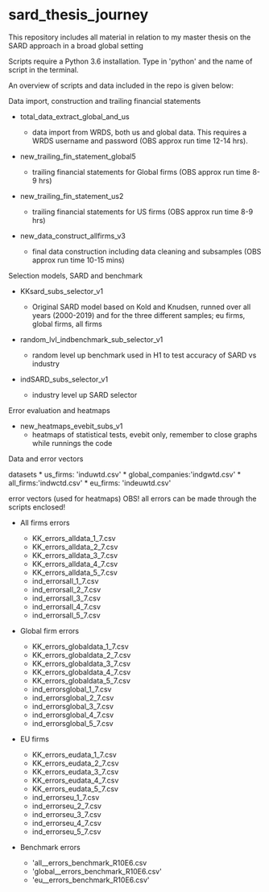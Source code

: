 # sard_thesis_journey
This repository includes all material in relation to my master thesis on the SARD approach in a broad global setting

Scripts require a Python 3.6 installation. Type in 'python' and the name of script in the terminal.

An overview of scripts and data included in the repo is given below:

Data import, construction and trailing financial statements
* total_data_extract_global_and_us
    * data import from WRDS, both us and global data. This requires a WRDS username and password (OBS approx run time 12-14 hrs).

* new_trailing_fin_statement_global5
    * trailing financial statements for Global firms (OBS approx run time 8-9 hrs)

* new_trailing_fin_statement_us2
    * trailing financial statements for US firms (OBS approx run time 8-9 hrs)
    
* new_data_construct_allfirms_v3
    * final data construction including data cleaning and subsamples (OBS approx run time 10-15 mins)

Selection models, SARD and benchmark

* KKsard_subs_selector_v1
    * Original SARD model based on Kold and Knudsen, runned over all years (2000-2019) and for the three different samples; eu firms, global firms, all firms
    
* random_lvl_indbenchmark_sub_selector_v1
    * random level up benchmark used in H1 to test accuracy of SARD vs industry
  
* indSARD_subs_selector_v1
    * industry level up SARD selector
    
Error evaluation and heatmaps

* new_heatmaps_evebit_subs_v1
    * heatmaps of statistical tests, evebit only, remember to close graphs while runnings the code
    
    
Data and error vectors

datasets
    * us_firms: 'induwtd.csv'
    * global_companies:'indgwtd.csv'
    * all_firms:'indwctd.csv'
    * eu_firms: 'indeuwtd.csv'
    
error vectors (used for heatmaps) OBS! all errors can be made through the scripts enclosed!
  
* All firms errors 
    * KK_errors_alldata_1_7.csv
    * KK_errors_alldata_2_7.csv
    * KK_errors_alldata_3_7.csv
    * KK_errors_alldata_4_7.csv
    * KK_errors_alldata_5_7.csv
    * ind_errorsall_1_7.csv
    * ind_errorsall_2_7.csv
    * ind_errorsall_3_7.csv
    * ind_errorsall_4_7.csv
    * ind_errorsall_5_7.csv
    
 
* Global firm errors 
    * KK_errors_globaldata_1_7.csv
    * KK_errors_globaldata_2_7.csv
    * KK_errors_globaldata_3_7.csv
    * KK_errors_globaldata_4_7.csv
    * KK_errors_globaldata_5_7.csv
    * ind_errorsglobal_1_7.csv
    * ind_errorsglobal_2_7.csv
    * ind_errorsglobal_3_7.csv
    * ind_errorsglobal_4_7.csv
    * ind_errorsglobal_5_7.csv
    
* EU firms
    * KK_errors_eudata_1_7.csv
    * KK_errors_eudata_2_7.csv
    * KK_errors_eudata_3_7.csv
    * KK_errors_eudata_4_7.csv
    * KK_errors_eudata_5_7.csv
    * ind_errorseu_1_7.csv
    * ind_errorseu_2_7.csv
    * ind_errorseu_3_7.csv
    * ind_errorseu_4_7.csv
    * ind_errorseu_5_7.csv

* Benchmark errors
   * 'all__errors_benchmark_R10E6.csv
   * 'global__errors_benchmark_R10E6.csv'
   * 'eu__errors_benchmark_R10E6.csv'
   
  
  
    
  
   
    
    
    
